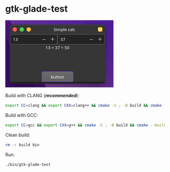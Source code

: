 # gtk-glade-test

![screenshot](screenshot.png)

Build with CLANG (***recommended***):
```bash
export CC=clang && export CXX=clang++ && cmake -S . -B build && cmake --build build
```

Build with GCC:
```bash
export CC=gcc && export CXX=g++ && cmake -S . -B build && cmake --build build
```

Clean build:
```bash
rm -r build bin
```

Run:
```bash
./bin/gtk-glade-test
```
